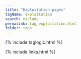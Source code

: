 ```yaml
---
title: "Exploitation pages"
tagName: exploitation
search: exclude
permalink: tag_exploitation.html
folder: tags
---
```

{% include taglogic.html %}

{% include links.html %}
